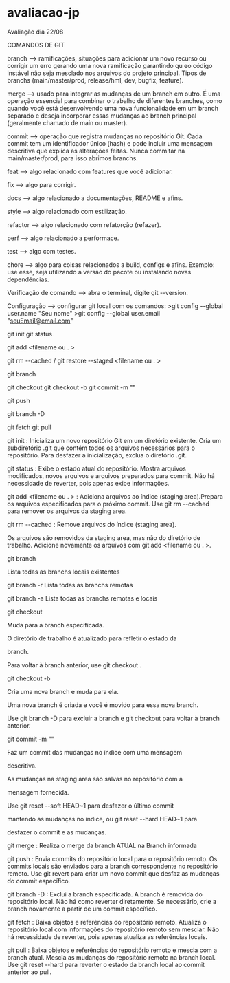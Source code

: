# avaliacao-jp

Avaliação dia 22/08

COMANDOS DE GIT

branch --> ramificações, situações para adicionar um novo recurso ou corrigir um erro gerando uma nova ramificação garantindo qu eo código instável não seja mesclado nos arquivos do projeto principal. Tipos de branchs (main/master/prod, release/hml, dev, bugfix, feature).

merge --> usado para integrar as mudanças de um branch em outro. É uma operação essencial para combinar o trabalho de diferentes branches, como quando você está desenvolvendo uma nova funcionalidade em um branch separado e deseja incorporar essas mudanças ao branch principal (geralmente chamado de main ou master).

commit --> operação que registra mudanças no repositório Git. Cada commit tem um identificador único (hash) e pode incluir uma mensagem descritiva que explica as alterações feitas. Nunca commitar na main/master/prod, para isso abrimos branchs.

feat --> algo relacionado com features que você adicionar.

fix --> algo para corrigir.

docs --> algo relacionado a documentações, README e afins.

style --> algo relacionado com estilização.

refactor --> algo relacionado com refatorção (refazer).

perf --> algo relacionado a performace.

test --> algo com testes.

chore --> algo para coisas relacionados a build, configs e afins. Exemplo: use esse, seja utilizando a versão do pacote ou instalando novas dependências.

Verificação de comando --> abra o terminal, digite git --version.

Configuração --> configurar git local com os comandos:
    >git config --global user.name "Seu nome"
    >git config --global user.email "seuEmail@email.com"

git init
git status

git add <filename ou . >

git rm --cached <file> / git restore --staged <filename ou . >

git branch

git checkout <branchname>
git checkout -b <branchname>
git commit -m "<description>"

git push

git branch -D <branchname>

git fetch
git pull

git init : Inicializa um novo repositório Git em um diretório existente. Cria um subdiretório .git que contém todos os arquivos necessários para o repositório. Para desfazer a inicialização, exclua o diretório .git.

git status : Exibe o estado atual do repositório.
Mostra arquivos modificados, novos arquivos e arquivos
preparados para commit. Não há necessidade de reverter, pois apenas exibe informações.

git add <filename ou . > : Adiciona arquivos ao índice (staging area).Prepara os arquivos especificados para o próximo commit. Use git rm --cached <file> para remover os arquivos da staging area.

git rm --cached <file> : Remove arquivos do índice (staging area).

Os arquivos são removidos da staging area, mas não do diretório de trabalho. Adicione novamente os arquivos com git add <filename ou . >.

git branch

Lista todas as branchs locais existentes

git branch -r Lista todas as branchs remotas

git branch -a Lista todas as branchs remotas e locais

git checkout <branchname>

Muda para a branch especificada.

O diretório de trabalho é atualizado para refletir o estado da

branch.

Para voltar à branch anterior, use git checkout <previous-
branchname>.

git checkout -b <branchname>

Cria uma nova branch e muda para ela.

Uma nova branch é criada e você é movido para essa nova branch.

Use git branch -D <branchname> para excluir a branch e git
checkout <previous-branchname> para voltar à branch anterior.

git commit -m "<description>"

Faz um commit das mudanças no índice com uma mensagem

descritiva.

As mudanças na staging area são salvas no repositório com a

mensagem fornecida.

Use git reset --soft HEAD~1 para desfazer o último commit

mantendo as mudanças no índice, ou git reset --hard HEAD~1 para

desfazer o commit e as mudanças.

git merge <branch> : Realiza o merge da branch ATUAL na Branch informada

git push : Envia commits do repositório local para o repositório remoto. Os commits locais são enviados para a branch correspondente no repositório remoto. Use git revert <commit-hash> para criar um novo commit que desfaz as mudanças do commit específico.

git branch -D <branchname> : Exclui a branch especificada. A branch é removida do repositório local. Não há como reverter diretamente. Se necessário, crie a branch novamente a partir de um commit específico.

git fetch : Baixa objetos e referências do repositório remoto. Atualiza o repositório local com informações do repositório remoto sem mesclar. Não há necessidade de reverter, pois apenas atualiza as referências locais.

git pull : Baixa objetos e referências do repositório remoto e mescla com a branch atual. Mescla as mudanças do repositório remoto na branch local. Use git reset --hard <commit-hash> para reverter o estado da branch local ao commit anterior ao pull.